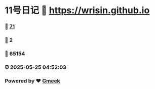 # 11号日记 :link: https://wrisin.github.io 
### :page_facing_up: [71](https://wrisin.github.io/tag.html) 
### :speech_balloon: 2 
### :hibiscus: 65154 
### :alarm_clock: 2025-05-25 04:52:03 
### Powered by :heart: [Gmeek](https://github.com/Meekdai/Gmeek)
